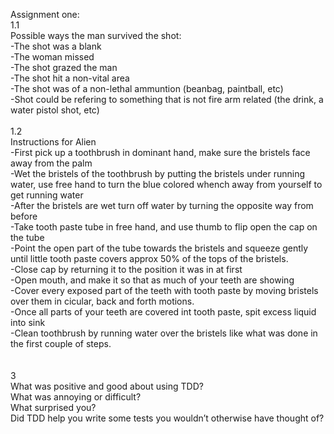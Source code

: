 Assignment one:
<br>1.1
<br>Possible ways the man survived the shot:
 <br> -The shot was a blank
 <br> -The woman missed
 <br> -The shot grazed the man
 <br> -The shot hit a non-vital area
 <br> -The shot was of a non-lethal ammuntion (beanbag, paintball, etc)
 <br> -Shot could be refering to something that is not fire arm related (the drink, a water pistol shot, etc)
<br>
<br>1.2
<br>Instructions for Alien
<br>  -First pick up a toothbrush in dominant hand, make sure the bristels face away from the palm
<br>  -Wet the bristels of the toothbrush by putting the bristels under running water, use free hand to turn the blue colored whench away from yourself to get running water
<br>  -After the bristels are wet turn off water by turning the opposite way from before
<br>  -Take tooth paste tube in free hand, and use thumb to flip open the cap on the tube
<br>  -Point the open part of the tube towards the bristels and squeeze gently until little tooth paste covers approx 50% of the tops of the bristels.
<br>  -Close cap by returning it to the position it was in at first
<br>  -Open mouth, and make it so that as much of your teeth are showing
<br>  -Cover every exposed part of the teeth with tooth paste by moving bristels over them in cicular, back and forth motions.
<br>  -Once all parts of your teeth are covered int tooth paste, spit excess liquid into sink
<br>  -Clean toothbrush by running water over the bristels like what was done in the first couple of steps.
<br>  
<br>3
<br>What was positive and good about using TDD?
<br>What was annoying or difficult?
<br>What surprised you?
<br>Did TDD help you write some tests you wouldn’t otherwise have thought of?

